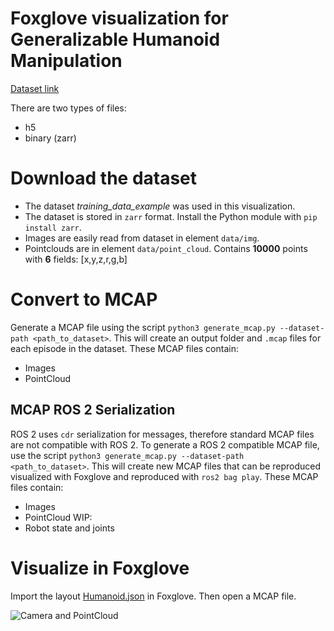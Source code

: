 # Foxglove visualization for Generalizable Humanoid Manipulation

[Dataset link](https://humanoid-manipulation.github.io/)

There are two types of files:

* h5
* binary (zarr)

# Download the dataset

* The dataset *training_data_example* was used in this visualization.
* The dataset is stored in `zarr` format. Install the Python module with `pip install zarr`.
* Images are easily read from dataset in element `data/img`.
* Pointclouds are in element `data/point_cloud`. Contains **10000** points with **6** fields: [x,y,z,r,g,b]

# Convert to MCAP

Generate a MCAP file using the script `python3 generate_mcap.py --dataset-path <path_to_dataset>`. This will create an output folder and `.mcap` files for each episode in the dataset.
These MCAP files contain:

* Images
* PointCloud


## MCAP ROS 2 Serialization

ROS 2 uses `cdr` serialization for messages, therefore standard MCAP files are not compatible with ROS 2. To generate a ROS 2 compatible MCAP file, use the script `python3 generate_mcap.py --dataset-path <path_to_dataset>`. This will create new MCAP files that can be reproduced visualized with Foxglove and reproduced with `ros2 bag play`.
These MCAP files contain:

* Images
* PointCloud
WIP:
* Robot state and joints

# Visualize in Foxglove

Import the layout [Humanoid.json](foxglove_layouts/Humanoid.json) in Foxglove. Then open a MCAP file.


![Camera and PointCloud](camera_pc_humanoid.gif)
